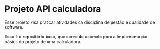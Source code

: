 # Projeto API calculadora 
Esse projeto visa praticar atividades da disciplina de gestão e qualidade de software. 

Esse é o repositório base, que serve de exemplo para a implementação básica do projeto de uma calculadora.